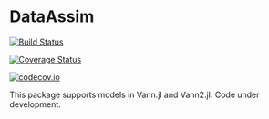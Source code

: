 # DataAssim

[![Build Status](https://travis-ci.org/jmgnve/DataAssim.jl.svg?branch=master)](https://travis-ci.org/jmgnve/DataAssim.jl)

[![Coverage Status](https://coveralls.io/repos/jmgnve/DataAssim.jl/badge.svg?branch=master&service=github)](https://coveralls.io/github/jmgnve/DataAssim.jl?branch=master)

[![codecov.io](http://codecov.io/github/jmgnve/DataAssim.jl/coverage.svg?branch=master)](http://codecov.io/github/jmgnve/DataAssim.jl?branch=master)

This package supports models in Vann.jl and Vann2.jl. Code under development.
